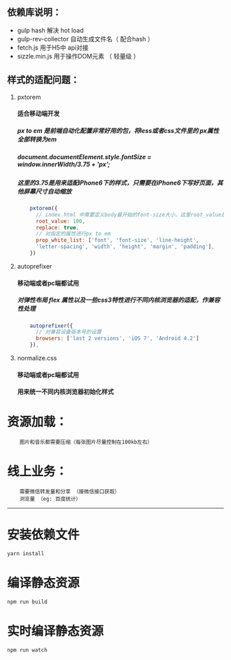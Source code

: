 ## 依赖库说明：

>
+ gulp hash 解决 hot load
+ gulp-rev-collector 自动生成文件名（ 配合hash ）
+ fetch.js 用于H5中 api对接
+ sizzle.min.js 用于操作DOM元素 （ 轻量级 ）

## 样式的适配问题：
1. pxtorem
    #### 适合移动端开发
    ##### px to em 是前端自动化配置非常好用的包，将less或者css文件里的 px属性全部转换为em
    ##### document.documentElement.style.fontSize = window.innerWidth/3.75 + 'px’;
    ##### 这里的3.75是用来适配iPhone6下的样式，只需要在iPhone6下写好页面，其他屏幕尺寸自动缩放
   
    ``` javascript
        pxtorem({
          // index.html 中需要定义body最开始的font-size大小，这里root_value是100，那么1em=100px;
          root_value: 100,
          replace: true,
          // 对指定的属性进行px to em
          prop_white_list: ['font', 'font-size', 'line-height', 
          'letter-spacing', 'width', 'height', 'margin', 'padding'],
        })
    ```
2. autoprefixer
    #### 移动端或者pc端都试用
    ##### 对弹性布局 flex 属性以及一些css3特性进行不同内核浏览器的适配，作兼容性处理
  
    ``` javascript
        autoprefixer({
          // 对兼容设备版本号的设置
          browsers: ['last 2 versions', 'iOS 7', 'Android 4.2']
        }),
    ```
3. normalize.css
   #### 移动端或者pc端都试用
   #### 用来统一不同内核浏览器初始化样式

# 资源加载：

```
    图片和音乐都需要压缩（每张图片尽量控制在100kb左右）
```

# 线上业务：
```
    需要微信转发量和分享 （接微信接口获取）
    浏览量 （eg: 百度统计）
```

--- 
# 安装依赖文件

```
yarn install
```

# 编译静态资源

```
npm run build
```

# 实时编译静态资源

```
npm run watch
```

